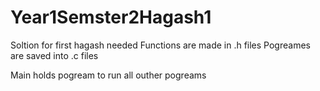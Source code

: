 # Year1Semster2Hagash1

Soltion for first hagash needed
Functions are made in .h files
Pogreames are saved into .c files

Main holds pogream to run all outher pogreams
